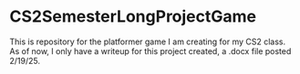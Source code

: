 # CS2SemesterLongProjectGame
This is repository for the platformer game I am creating for my CS2 class.
As of now, I only have a writeup for this project created, a .docx file posted 2/19/25.
